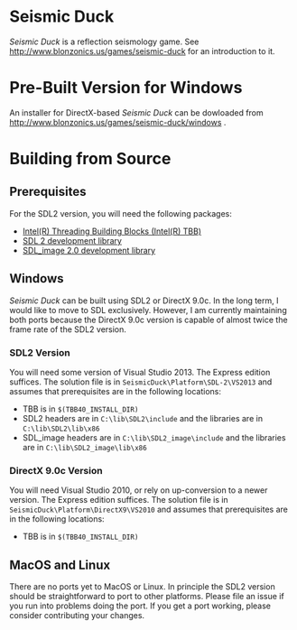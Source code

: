 Seismic Duck
============

_Seismic Duck_ is a reflection seismology game.  See
http://www.blonzonics.us/games/seismic-duck for an introduction to it.

Pre-Built Version for Windows
=============================

An installer for DirectX-based _Seismic Duck_ can be dowloaded from
http://www.blonzonics.us/games/seismic-duck/windows .

Building from Source
====================

Prerequisites
-------------
For the SDL2 version, you will need the following packages:
* [Intel(R) Threading Building Blocks (Intel(R) TBB)](https://www.threadingbuildingblocks.org/download)
* [SDL 2 development library](http://www.libsdl.org/download-2.0.php)
* [SDL_image 2.0 development library](http://www.libsdl.org/projects/SDL_image)

Windows
-------

_Seismic Duck_ can be built using SDL2 or DirectX 9.0c.  In the long term,
I would like to move to SDL exclusively.  However, I am currently maintaining
both ports because the DirectX 9.0c version is capable of almost twice the
frame rate of the SDL2 version.

### SDL2 Version

You will need some version of Visual Studio 2013.  The Express edition suffices.
The solution file is in ```SeismicDuck\Platform\SDL-2\VS2013``` and
assumes that prerequisites are in the following locations:
* TBB is in ```$(TBB40_INSTALL_DIR)```
* SDL2 headers are in ```C:\lib\SDL2\include``` and the libraries
  are in ```C:\lib\SDL2\lib\x86```
* SDL_image headers are in ```C:\lib\SDL2_image\include``` and the
  libraries are in ```C:\lib\SDL2_image\lib\x86```

### DirectX 9.0c Version

You will need Visual Studio 2010, or rely on up-conversion to a newer version.
The Express edition suffices.
The solution file is in ```SeismicDuck\Platform\DirectX9\VS2010``` and
assumes that prerequisites are in the following locations:
* TBB is in ```$(TBB40_INSTALL_DIR)```

MacOS and Linux
----------------

There are no ports yet to MacOS or Linux.  In principle the SDL2 version should
be straightforward to port to other platforms.  Please file an issue if you run 
into problems doing the port.  If you get a port working, please consider
contributing your changes.
